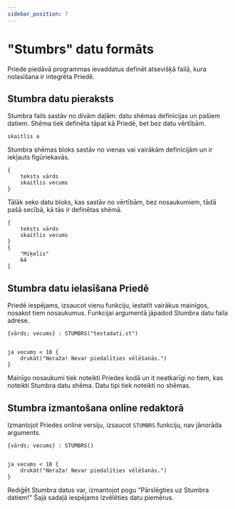 ```yaml
---
sidebar_position: 7
---
```


# "Stumbrs" datu formāts

Priede piedāvā programmas ievaddatus definēt atsevišķā failā, kura nolasīšana ir integrēta Priedē.

## Stumbra datu pieraksts

Stumbra fails sastāv no divām daļām: datu shēmas definīcijas un pašiem datiem.
Shēma tiek definēta tāpat kā Priedē, bet bez datu vērtībām.

```priede
skaitlis a
```

Stumbra shēmas bloks sastāv no vienas vai vairākām definīcijām un ir iekļauts figūriekavās.

```priede
{
    teksts vārds
    skaitlis vecums
}
```

Tālāk seko datu bloks, kas sastāv no vērtībām, bez nosaukumiem, tādā pašā secībā, kā tās ir definētas shēmā.

```priede
{
    teksts vārds
    skaitlis vecums
}
{
    "Miķelis"
    64
}
```

## Stumbra datu ielasīšana Priedē

Priedē iespējams, izsaucot vienu funkciju, iestatīt vairākus mainīgos, nosakot tiem nosaukumus.
Funkcijai argumentā jāpadod Stumbra datu faila adrese.

```priede
{vārds; vecums} : STUMBRS("testadati.st")


ja vecums < 18 {
    drukāt("Neraža! Nevar piedalīties vēlēšanās.")
}
```

Mainīgo nosaukumi tiek noteikti Priedes kodā un it neatkarīgi no tiem, kas noteikti Stumbra datu shēma. Datu tipi tiek noteikti no shēmas.

## Stumbra izmantošana online redaktorā

Izmantojot Priedes online versiju, izsaucot `STUMBRS` funkciju, nav jānorāda arguments.

```priede
{vārds; vecums} : STUMBRS()


ja vecums < 18 {
    drukāt("Neraža! Nevar piedalīties vēlēšanās.")
}
```

Rediģēt Stumbra datus var, izmantojot pogu "Pārslēgties uz Stumbra datiem!" Šajā sadaļā iespējams izvēlēties datu piemērus.